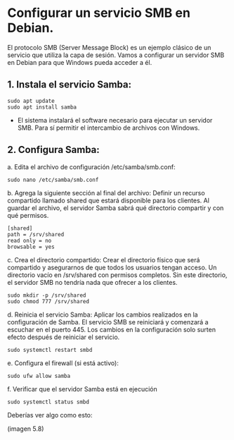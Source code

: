 # Configurar un servicio SMB en Debian.
El protocolo SMB (Server Message Block) es un ejemplo clásico de un servicio que utiliza la capa de sesión. Vamos a configurar un servidor SMB en Debian para que Windows pueda acceder a él.
## 1. Instala el servicio **Samba**:
   
    sudo apt update
    sudo apt install samba

- El sistema instalará el software necesario para ejecutar un servidor SMB. Para sí permitir el intercambio de archivos con Windows.
## 2. Configura Samba:
a. Edita el archivo de configuración /etc/samba/smb.conf:
		
    sudo nano /etc/samba/smb.conf
b. Agrega la siguiente sección al final del archivo:
Definir un recurso compartido llamado shared que estará disponible para los clientes. Al guardar el archivo, el servidor Samba sabrá qué directorio compartir y con qué permisos.

    [shared]
    path = /srv/shared
    read only = no
    browsable = yes
c. Crea el directorio compartido:
Crear el directorio físico que será compartido y asegurarnos de que todos los usuarios tengan acceso. Un directorio vacío en /srv/shared con permisos completos. Sin este directorio, el servidor SMB no tendría nada que ofrecer a los clientes.

    sudo mkdir -p /srv/shared
    sudo chmod 777 /srv/shared
d. Reinicia el servicio Samba:
Aplicar los cambios realizados en la configuración de Samba. El servicio SMB se reiniciará y comenzará a escuchar en el puerto 445. Los cambios en la configuración solo surten efecto después de reiniciar el servicio.

    sudo systemctl restart smbd
e. Configura el firewall (si está activo):

    sudo ufw allow samba
f. Verificar que el servidor Samba está en ejecución

    sudo systemctl status smbd
  Deberías ver algo como esto:

  (imagen 5.8)


    
